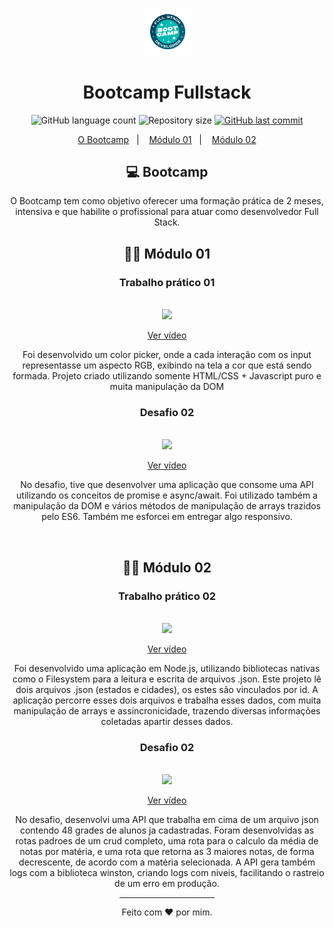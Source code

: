 <div align="center">
<p align="center">
  <img alt="Frontend" src=".github/FullStack.png" width="15%">
</p>

<h1 align="center">
  Bootcamp Fullstack 
</h1>

<p align="center">
  <img alt="GitHub language count" src="https://img.shields.io/github/languages/count/arthur-meireles/bootcamp_fullstack">

  <img alt="Repository size" src="https://img.shields.io/github/repo-size/arthur-meireles/bootcamp_fullstack">
  
  <a href="https://github.com/arthur-meireles/bootcamp_fullstack/commits/master">
    <img alt="GitHub last commit" src="https://img.shields.io/github/last-commit/arthur-meireles/bootcamp_fullstack">
  </a>
</p>

<p align="center">
  <a href="#-bootcamp">O Bootcamp</a>&nbsp;&nbsp;&nbsp;|&nbsp;&nbsp;&nbsp;
  <a href="#-módulo-01">Módulo 01</a>&nbsp;&nbsp;&nbsp;|&nbsp;&nbsp;&nbsp;
  <a href="#-módulo-02">Módulo 02</a>
</p>


## 💻 Bootcamp

O Bootcamp tem como objetivo oferecer uma formação prática de 2 meses, intensiva e que habilite o profissional para atuar como desenvolvedor Full Stack.


## 👨‍💻 Módulo 01
<h3>Trabalho prático 01</h3>
<br>

<img src="https://play.vidyard.com/fMbEakjWrvyLGU2dNAErCV.jpg"/>

<a href="https://share.vidyard.com/watch/fMbEakjWrvyLGU2dNAErCV?" target="_blank">Ver vídeo</a>

<p>Foi desenvolvido um color picker, onde a cada interação com os input representasse um aspecto RGB, exibindo na tela a cor que está sendo formada. Projeto criado utilizando somente HTML/CSS + Javascript puro e muita manipulação da DOM</p>

<h3>Desafio 02</h3>
<br>
<img src="https://play.vidyard.com/iVPVyCfgQVFsEeoxoNvCCn.jpg"/>

<a href="https://share.vidyard.com/watch/iVPVyCfgQVFsEeoxoNvCCn?" target="_blank">Ver vídeo</a>

<p>No desafio, tive que desenvolver uma aplicação que consome uma API utilizando os conceitos de promise e async/await. Foi utilizado também a manipulação da DOM e vários métodos de manipulação de arrays trazidos pelo ES6. Também me esforcei em entregar algo responsivo.</p>

<br>

## 👨‍💻 Módulo 02
<h3>Trabalho prático 02</h3>
<br>

<img src="https://play.vidyard.com/dc7CA58mTxAivdrdY1MfDe.jpg"/>

<a href="https://share.vidyard.com/watch/dc7CA58mTxAivdrdY1MfDe?" target="_blank">Ver vídeo</a>

<p>Foi desenvolvido uma aplicação em Node.js, utilizando bibliotecas nativas como o Filesystem para a leitura e escrita de arquivos .json. 
Este projeto lê dois arquivos .json (estados e cidades), os estes são vinculados por id. A aplicação percorre esses dois arquivos e trabalha esses dados, com muita manipulação de arrays e assincronicidade, trazendo diversas informações coletadas apartir desses dados.</p>

 
<h3>Desafio 02</h3>
<br>
<img src="https://play.vidyard.com/bZiFNfCYNmqzPtZ2kUDwi8.jpg"/>

<a href="https://share.vidyard.com/watch/bZiFNfCYNmqzPtZ2kUDwi8?" target="_blank">Ver vídeo</a>

<p>No desafio, desenvolvi uma API que trabalha em cima de um arquivo json contendo 48 grades de alunos ja cadastradas. Foram desenvolvidas as rotas padroes de um crud completo, uma rota para o calculo da média de notas por matéria, e uma rota que retorna as 3 maiores notas, de forma decrescente, de acordo com a matéria selecionada. A API gera também logs com a biblioteca winston, criando logs com niveis, facilitando o rastreio de um erro em produção.</p>

<hr style="width:30%;">


Feito com ♥ por mim. 
</div>
